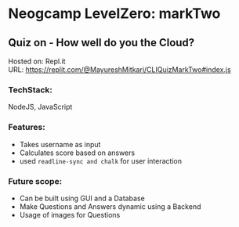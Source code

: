 # Neogcamp LevelZero: markTwo

## Quiz on - How well do you the Cloud?

Hosted on: Repl.it \
URL: https://replit.com/@MayureshMitkari/CLIQuizMarkTwo#index.js

### TechStack:
NodeJS, JavaScript

### Features:
- Takes username as input
- Calculates score based on answers
- used ``` readline-sync and chalk ``` for user interaction

### Future scope:
- Can be built using GUI and a Database
- Make Questions and Answers dynamic using a Backend
- Usage of images for Questions